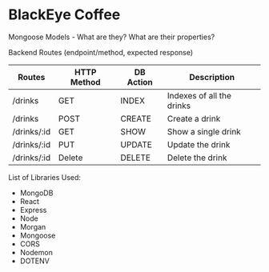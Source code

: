 # BlackEye Coffee

Mongoose Models - What are they? What are their properties?


Backend Routes (endpoint/method, expected response)

| Routes      | HTTP Method | DB Action | Description               |
|-------------|-------------|-----------|---------------------------|
| /drinks     | GET         | INDEX     | Indexes of all the drinks |
| /drinks     | POST        | CREATE    | Create a drink            |
| /drinks/:id | GET         | SHOW      | Show a single drink       |
| /drinks/:id | PUT         | UPDATE    | Update the drink          |
| /drinks/:id | Delete      | DELETE    | Delete the drink          |

List of Libraries Used:
* MongoDB 
* React
* Express
* Node
* Morgan
* Mongoose
* CORS
* Nodemon
* DOTENV


